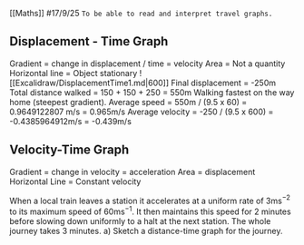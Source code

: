 [[Maths]]
#17/9/25 
`To be able to read and interpret travel graphs.`
## Displacement - Time Graph
Gradient = change in displacement / time = velocity
Area = Not a quantity
Horizontal line = Object stationary
![[Excalidraw/DisplacementTime1.md|600]]
Final displacement = -250m
Total distance walked = 150 + 150 + 250 = 550m
Walking fastest on the way home (steepest gradient).
Average speed = 550m / (9.5 x 60) = 0.9649122807 m/s = 0.965m/s
Average velocity = -250 / (9.5 x 600) = -0.4385964912m/s = -0.439m/s
## Velocity-Time Graph
Gradient = change in velocity = acceleration
Area = displacement
Horizontal Line = Constant velocity

When a local train leaves a station it accelerates at a uniform rate of 3ms$^{-2}$ to its maximum speed of 60ms$^{-1}$. It then maintains this speed for 2 minutes before slowing down uniformly to a halt at the next station. The whole journey takes 3 minutes.
a) Sketch a distance-time graph for the journey.

